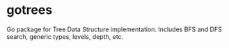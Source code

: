 # gotrees
Go package for Tree Data Structure implementation. Includes BFS and DFS search, generic types, levels, depth, etc.
